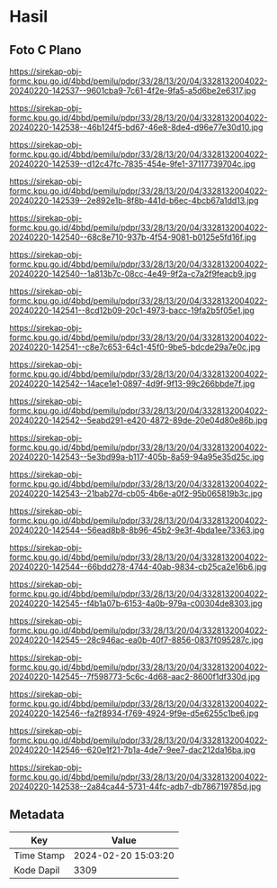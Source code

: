 # Hasil

## Foto C Plano

https://sirekap-obj-formc.kpu.go.id/4bbd/pemilu/pdpr/33/28/13/20/04/3328132004022-20240220-142537--9601cba9-7c61-4f2e-9fa5-a5d6be2e6317.jpg

https://sirekap-obj-formc.kpu.go.id/4bbd/pemilu/pdpr/33/28/13/20/04/3328132004022-20240220-142538--46b124f5-bd67-46e8-8de4-d96e77e30d10.jpg

https://sirekap-obj-formc.kpu.go.id/4bbd/pemilu/pdpr/33/28/13/20/04/3328132004022-20240220-142539--d12c47fc-7835-454e-9fe1-37117739704c.jpg

https://sirekap-obj-formc.kpu.go.id/4bbd/pemilu/pdpr/33/28/13/20/04/3328132004022-20240220-142539--2e892e1b-8f8b-441d-b6ec-4bcb67a1dd13.jpg

https://sirekap-obj-formc.kpu.go.id/4bbd/pemilu/pdpr/33/28/13/20/04/3328132004022-20240220-142540--68c8e710-937b-4f54-9081-b0125e5fd16f.jpg

https://sirekap-obj-formc.kpu.go.id/4bbd/pemilu/pdpr/33/28/13/20/04/3328132004022-20240220-142540--1a813b7c-08cc-4e49-9f2a-c7a2f9feacb9.jpg

https://sirekap-obj-formc.kpu.go.id/4bbd/pemilu/pdpr/33/28/13/20/04/3328132004022-20240220-142541--8cd12b09-20c1-4973-bacc-19fa2b5f05e1.jpg

https://sirekap-obj-formc.kpu.go.id/4bbd/pemilu/pdpr/33/28/13/20/04/3328132004022-20240220-142541--c8e7c653-64c1-45f0-9be5-bdcde29a7e0c.jpg

https://sirekap-obj-formc.kpu.go.id/4bbd/pemilu/pdpr/33/28/13/20/04/3328132004022-20240220-142542--14ace1e1-0897-4d9f-9f13-99c266bbde7f.jpg

https://sirekap-obj-formc.kpu.go.id/4bbd/pemilu/pdpr/33/28/13/20/04/3328132004022-20240220-142542--5eabd291-e420-4872-89de-20e04d80e86b.jpg

https://sirekap-obj-formc.kpu.go.id/4bbd/pemilu/pdpr/33/28/13/20/04/3328132004022-20240220-142543--5e3bd99a-b117-405b-8a59-94a95e35d25c.jpg

https://sirekap-obj-formc.kpu.go.id/4bbd/pemilu/pdpr/33/28/13/20/04/3328132004022-20240220-142543--21bab27d-cb05-4b6e-a0f2-95b065819b3c.jpg

https://sirekap-obj-formc.kpu.go.id/4bbd/pemilu/pdpr/33/28/13/20/04/3328132004022-20240220-142544--56ead8b8-8b96-45b2-9e3f-4bda1ee73363.jpg

https://sirekap-obj-formc.kpu.go.id/4bbd/pemilu/pdpr/33/28/13/20/04/3328132004022-20240220-142544--66bdd278-4744-40ab-9834-cb25ca2e16b6.jpg

https://sirekap-obj-formc.kpu.go.id/4bbd/pemilu/pdpr/33/28/13/20/04/3328132004022-20240220-142545--f4b1a07b-6153-4a0b-979a-c00304de8303.jpg

https://sirekap-obj-formc.kpu.go.id/4bbd/pemilu/pdpr/33/28/13/20/04/3328132004022-20240220-142545--28c946ac-ea0b-40f7-8856-0837f095287c.jpg

https://sirekap-obj-formc.kpu.go.id/4bbd/pemilu/pdpr/33/28/13/20/04/3328132004022-20240220-142545--7f598773-5c6c-4d68-aac2-8600f1df330d.jpg

https://sirekap-obj-formc.kpu.go.id/4bbd/pemilu/pdpr/33/28/13/20/04/3328132004022-20240220-142546--fa2f8934-f769-4924-9f9e-d5e6255c1be6.jpg

https://sirekap-obj-formc.kpu.go.id/4bbd/pemilu/pdpr/33/28/13/20/04/3328132004022-20240220-142546--620e1f21-7b1a-4de7-9ee7-dac212da16ba.jpg

https://sirekap-obj-formc.kpu.go.id/4bbd/pemilu/pdpr/33/28/13/20/04/3328132004022-20240220-142538--2a84ca44-5731-44fc-adb7-db786719785d.jpg


## Metadata

| Key        | Value               |
| ---------- | ------------------- |
| Time Stamp | 2024-02-20 15:03:20 |
| Kode Dapil | 3309                |



